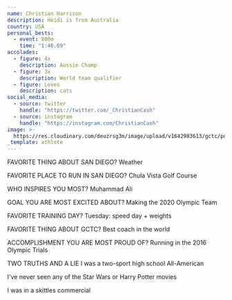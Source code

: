 ```yaml
---
name: Christian Harrison
description: Heidi is from Australia
country: USA
personal_bests:
  - event: 800m
    time: "1:46.69"
accolades:
  - figure: 4x
    description: Aussie Champ
  - figure: 3x
    description: World team qualifier
  - figure: Loves
    description: cats
social_media:
  - source: twitter
    handle: "https://twitter.com/_ChristianCash"
  - source: instagram
    handle: "https://instagram.com/ChristianCash"
image: >-
  https://res.cloudinary.com/deuzrsg3m/image/upload/v1642983613/gctc/portraits/Portraits-30_eemkg0.jpg
_template: athlete
---
```


FAVORITE THING ABOUT SAN DIEGO?
Weather

FAVORITE PLACE TO RUN IN SAN DIEGO?
Chula Vista Golf Course

WHO INSPIRES YOU MOST?
Muhammad Ali

GOAL YOU ARE MOST EXCITED ABOUT?
Making the 2020 Olympic Team

FAVORITE TRAINING DAY?
Tuesday: speed day + weights

FAVORITE THING ABOUT GCTC?
Best coach in the world

ACCOMPLISHMENT YOU ARE MOST PROUD OF?
Running in the 2016 Olympic Trials

TWO TRUTHS AND A LIE
I was a two-sport high school All-American

I've never seen any of the Star Wars or Harry Potter movies

I was in a skittles commercial

